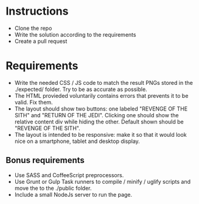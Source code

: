 Instructions
============

- Clone the repo
- Write the solution according to the requirements
- Create a pull request

Requirements
============

- Write the needed CSS / JS code to match the result PNGs stored in the ./expected/ folder. Try to be as accurate as possible.
- The HTML provieded voluntarily contains errors that prevents it to be valid. Fix them.
- The layout should show two buttons: one labeled "REVENGE OF THE SITH" and "RETURN OF THE JEDI". Clicking one should show the relative content div while hiding the other. Default shown should be "REVENGE OF THE SITH".
- The layout is intended to be responsive: make it so that it would look nice on a smartphone, tablet and desktop display.

Bonus requirements
------------------

- Use SASS and CoffeeScript preprocessors.
- Use Grunt or Gulp Task runners to compile / minify / uglify scripts and move the to the ./public folder.
- Include a small NodeJs server to run the page.
